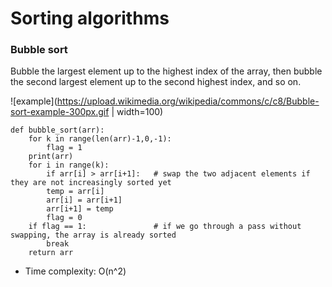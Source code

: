 # Sorting algorithms

### Bubble sort
Bubble the largest element up to the highest index of the array, then bubble the second largest element up to the second highest index, and so on.

![example](https://upload.wikimedia.org/wikipedia/commons/c/c8/Bubble-sort-example-300px.gif | width=100)
```
def bubble_sort(arr):
    for k in range(len(arr)-1,0,-1):       
        flag = 1   
	print(arr)
	for i in range(k):
	    if arr[i] > arr[i+1]:   # swap the two adjacent elements if they are not increasingly sorted yet
	    temp = arr[i]
	    arr[i] = arr[i+1]
	    arr[i+1] = temp
	    flag = 0
	if flag == 1:               # if we go through a pass without swapping, the array is already sorted
	    break
	return arr
```
* Time complexity: O(n^2)
 

